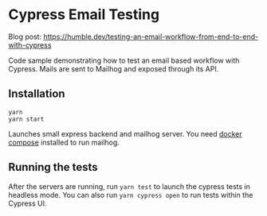 # Cypress Email Testing

Blog post: https://humble.dev/testing-an-email-workflow-from-end-to-end-with-cypress

Code sample demonstrating how to test an email based workflow with Cypress.
Mails are sent to Mailhog and exposed through its API.

## Installation

```
yarn
yarn start
```

Launches small express backend and mailhog server.
You need <a href="https://docs.docker.com/compose/install/">docker compose</a> installed to run mailhog.

## Running the tests

After the servers are running, run `yarn test` to launch the cypress tests in headless mode.
You can also run `yarn cypress open` to run tests within the Cypress UI.
